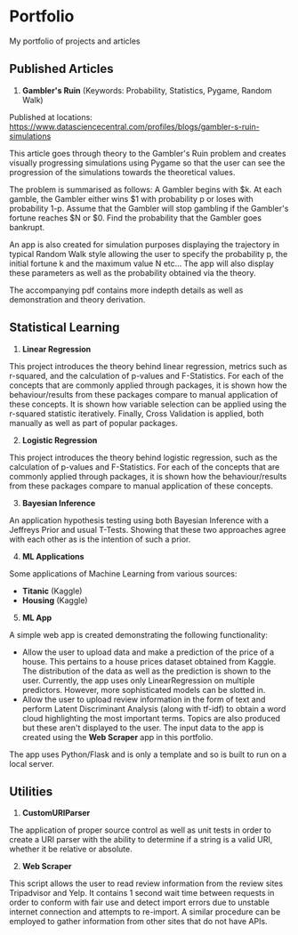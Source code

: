 # Portfolio
My portfolio of projects and articles

## Published Articles
1. **Gambler's Ruin** (Keywords: Probability, Statistics, Pygame, Random Walk)

Published at locations: https://www.datasciencecentral.com/profiles/blogs/gambler-s-ruin-simulations

This article goes through theory to the Gambler's Ruin problem and creates visually progressing simulations using Pygame so that the user can see the progression of the simulations towards the theoretical values.

The problem is summarised as follows: A Gambler begins with $k. At each gamble, the Gambler either wins $1 with probability p or loses with probability 1-p. Assume that the Gambler will stop gambling if the Gambler's fortune reaches $N or $0. Find the probability that the Gambler goes bankrupt.

An app is also created for simulation purposes displaying the trajectory in typical Random Walk style allowing the user to specify the probability p, the initial fortune k and the maximum value N etc... The app will also display these parameters as well as the probability obtained via the theory.

The accompanying pdf contains more indepth details as well as demonstration and theory derivation.

## Statistical Learning
1. **Linear Regression**

This project introduces the theory behind linear regression, metrics such as r-squared, and the calculation of p-values and F-Statistics. For each of the concepts that are commonly applied through packages, it is shown how the behaviour/results from these packages compare to manual application of these concepts. It is shown how variable selection can be applied using the r-squared statistic iteratively. Finally, Cross Validation is applied, both manually as well as part of popular packages.

2. **Logistic Regression**

This project introduces the theory behind logistic regression, such as the calculation of p-values and F-Statistics. For each of the concepts that are commonly applied through packages, it is shown how the behaviour/results from these packages compare to manual application of these concepts.

3. **Bayesian Inference**

An application hypothesis testing using both Bayesian Inference with a Jeffreys Prior and usual T-Tests. Showing that these two approaches agree with each other as is the intention of such a prior.

4. **ML Applications**

Some applications of Machine Learning from various sources:
  - **Titanic** (Kaggle)
  - **Housing** (Kaggle)
  
5. **ML App**

A simple web app is created demonstrating the following functionality:
  - Allow the user to upload data and make a prediction of the price of a house. This pertains to a house prices dataset obtained from Kaggle.  The distribution of the data as well as the prediction is shown to the user. Currently, the app uses only LinearRegression on multiple predictors. However, more sophisticated models can be slotted in.
  - Allow the user to upload review information in the form of text and perform Latent Discriminant Analysis (along with tf-idf) to obtain a word cloud highlighting the most important terms. Topics are also produced but these aren't displayed to the user. The input data to the app is created using the **Web Scraper** app in this portfolio.

The app uses Python/Flask and is only a template and so is built to run on a local server.

## Utilities
1. **CustomURIParser**

The application of proper source control as well as unit tests in order to create a URI parser with the ability to determine if a string is a valid URI, whether it be relative or absolute.

2. **Web Scraper**

This script allows the user to read review information from the review sites Tripadvisor and Yelp. It contains 1 second wait time between requests in order to conform with fair use and detect import errors due to unstable internet connection and attempts to re-import. A similar procedure can be employed to gather information from other sites that do not have APIs.
